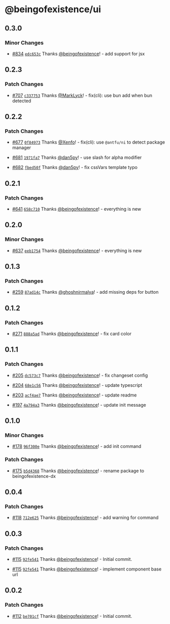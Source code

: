 # @beingofexistence/ui

## 0.3.0

### Minor Changes

- [#834](https://github.com/beingofexistence/ui/pull/834) [`edc653c`](https://github.com/beingofexistence/ui/commit/edc653c01e6d4d5a51f3e414f2aeeb77af758257) Thanks [@beingofexistence](https://github.com/beingofexistence)! - add support for jsx

## 0.2.3

### Patch Changes

- [#707](https://github.com/beingofexistence/ui/pull/707) [`c337753`](https://github.com/beingofexistence/ui/commit/c3377530f43baa95c9e41cce7c07b1a4db1e3ee6) Thanks [@MarkLyck](https://github.com/MarkLyck)! - fix(cli): use bun add when bun detected

## 0.2.2

### Patch Changes

- [#677](https://github.com/beingofexistence/ui/pull/677) [`0f84973`](https://github.com/beingofexistence/ui/commit/0f84973b4d779d16efe3877b9206ea908261ed8f) Thanks [@Xenfo](https://github.com/Xenfo)! - fix(cli): use `@antfu/ni` to detect package manager

- [#681](https://github.com/beingofexistence/ui/pull/681) [`1971fa7`](https://github.com/beingofexistence/ui/commit/1971fa7511a22354a9acda12391b55517a261668) Thanks [@dan5py](https://github.com/dan5py)! - use slash for alpha modifier

- [#682](https://github.com/beingofexistence/ui/pull/682) [`fbed50f`](https://github.com/beingofexistence/ui/commit/fbed50f4e8d4fc8a4736c2a80b5c61c9b3f5e05a) Thanks [@dan5py](https://github.com/dan5py)! - fix cssVars template typo

## 0.2.1

### Patch Changes

- [#641](https://github.com/beingofexistence/ui/pull/641) [`658c710`](https://github.com/beingofexistence/ui/commit/658c710bced7b827a0d32dbcda03a4136961dff1) Thanks [@beingofexistence](https://github.com/beingofexistence)! - everything is new

## 0.2.0

### Minor Changes

- [#637](https://github.com/beingofexistence/ui/pull/637) [`eeb1754`](https://github.com/beingofexistence/ui/commit/eeb17545a16824e11d09149a5ecab9fca570c448) Thanks [@beingofexistence](https://github.com/beingofexistence)! - everything is new

## 0.1.3

### Patch Changes

- [#259](https://github.com/beingofexistence/ui/pull/259) [`87ad14c`](https://github.com/beingofexistence/ui/commit/87ad14cb2a27ee2d1000344cbe5f8f4fdbfc939a) Thanks [@ghoshnirmalya](https://github.com/ghoshnirmalya)! - add missing deps for button

## 0.1.2

### Patch Changes

- [#271](https://github.com/beingofexistence/ui/pull/271) [`888a5ad`](https://github.com/beingofexistence/ui/commit/888a5ad6f602371a27cc88a2573993d5818e745c) Thanks [@beingofexistence](https://github.com/beingofexistence)! - fix card color

## 0.1.1

### Patch Changes

- [#205](https://github.com/beingofexistence/ui/pull/205) [`dc573c7`](https://github.com/beingofexistence/ui/commit/dc573c7e9ecf73a9a8f53320bc4f5db17d7bd2b3) Thanks [@beingofexistence](https://github.com/beingofexistence)! - fix changeset config

- [#204](https://github.com/beingofexistence/ui/pull/204) [`68e1c56`](https://github.com/beingofexistence/ui/commit/68e1c5624a35edb3c38e5f739acf3387fdca541c) Thanks [@beingofexistence](https://github.com/beingofexistence)! - update typescript

- [#203](https://github.com/beingofexistence/ui/pull/203) [`acf4ae7`](https://github.com/beingofexistence/ui/commit/acf4ae79cb734671a5b5c227b5009f38b59e3f19) Thanks [@beingofexistence](https://github.com/beingofexistence)! - update readme

- [#197](https://github.com/beingofexistence/ui/pull/197) [`4a794a3`](https://github.com/beingofexistence/ui/commit/4a794a354f3e03b76cba32049971afc2f6986080) Thanks [@beingofexistence](https://github.com/beingofexistence)! - update init message

## 0.1.0

### Minor Changes

- [#178](https://github.com/beingofexistence/ui/pull/178) [`96f300e`](https://github.com/beingofexistence/ui/commit/96f300ea7471de9de9d433114d010d8fef2c8bae) Thanks [@beingofexistence](https://github.com/beingofexistence)! - add init command

### Patch Changes

- [#175](https://github.com/beingofexistence/ui/pull/175) [`b5d4368`](https://github.com/beingofexistence/ui/commit/b5d43688b975eb66b95b71af0396d07f94dde247) Thanks [@beingofexistence](https://github.com/beingofexistence)! - rename package to beingofexistence-dx

## 0.0.4

### Patch Changes

- [#118](https://github.com/beingofexistence/ui/pull/118) [`712e625`](https://github.com/beingofexistence/ui/commit/712e625d485a0d7ac77fea4d5077d9ec7a33c513) Thanks [@beingofexistence](https://github.com/beingofexistence)! - add warning for command

## 0.0.3

### Patch Changes

- [#115](https://github.com/beingofexistence/ui/pull/115) [`92fe541`](https://github.com/beingofexistence/ui/commit/92fe54184b5e9b5ac7259829436d7786a52606b3) Thanks [@beingofexistence](https://github.com/beingofexistence)! - Initial commit.

- [#115](https://github.com/beingofexistence/ui/pull/115) [`92fe541`](https://github.com/beingofexistence/ui/commit/92fe54184b5e9b5ac7259829436d7786a52606b3) Thanks [@beingofexistence](https://github.com/beingofexistence)! - implement component base url

## 0.0.2

### Patch Changes

- [#112](https://github.com/beingofexistence/ui/pull/112) [`be701cf`](https://github.com/beingofexistence/ui/commit/be701cf139e0acc0ced3e161d246f7b2b53dccbe) Thanks [@beingofexistence](https://github.com/beingofexistence)! - Initial commit.
